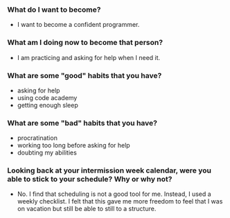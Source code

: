 ### What do I want to become?
- I want to become a confident programmer.

### What am I doing now to become that person?
- I am practicing and asking for help when I need it. 

### What are some "good" habits that you have?
- asking for help
- using code academy
- getting enough sleep

### What are some "bad" habits that you have?
- procratination
- working too long before asking for help
- doubting my abilities 

### Looking back at your intermission week calendar, were you able to stick to your schedule? Why or why not?
- No. I find that scheduling is not a good tool for me. Instead, I used a weekly checklist. I felt that this gave me more freedom to feel that I was on vacation but still be able to still to a structure.    

